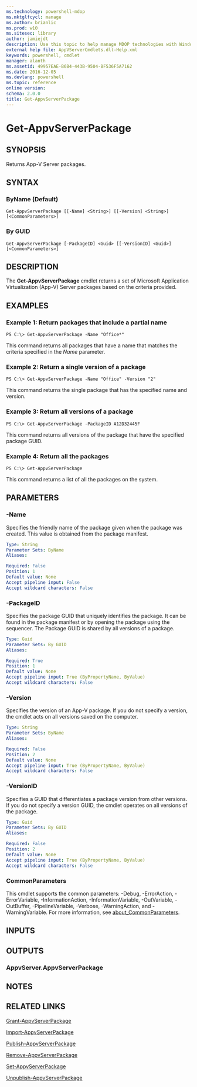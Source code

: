 ```yaml
---
ms.technology: powershell-mdop
ms.mktglfcycl: manage
ms.author: brianlic
ms.prod: w10
ms.sitesec: library
author: jamiejdt
description: Use this topic to help manage MDOP technologies with Windows PowerShell.
external help file: AppVServerCmdlets.dll-Help.xml
keywords: powershell, cmdlet
manager: alanth 
ms.assetid: 49957EAE-B6B4-443B-9504-BF536F5A7162
ms.date: 2016-12-05
ms.devlang: powershell
ms.topic: reference
online version: 
schema: 2.0.0
title: Get-AppvServerPackage
---
```


# Get-AppvServerPackage

## SYNOPSIS
Returns App-V Server packages.

## SYNTAX

### ByName (Default)
```
Get-AppvServerPackage [[-Name] <String>] [[-Version] <String>] [<CommonParameters>]
```

### By GUID
```
Get-AppvServerPackage [-PackageID] <Guid> [[-VersionID] <Guid>] [<CommonParameters>]
```

## DESCRIPTION
The **Get-AppvServerPackage** cmdlet returns a set of Microsoft Application Virtualization (App-V) Server packages based on the criteria provided.

## EXAMPLES

### Example 1: Return packages that include a partial name
```
PS C:\> Get-AppvServerPackage -Name "Office*"
```

This command returns all packages that have a name that matches the criteria specified in the *Name* parameter.

### Example 2: Return a single version of a package
```
PS C:\> Get-AppvServerPackage -Name "Office" -Version "2"
```

This command returns the single package that has the specified name and version.

### Example 3: Return all versions of a package
```
PS C:\> Get-AppvServerPackage -PackageID A12D32445F
```

This command returns all versions of the package that have the specified package GUID.

### Example 4: Return all the packages
```
PS C:\> Get-AppvServerPackage
```

This command returns a list of all the packages on the system.

## PARAMETERS

### -Name
Specifies the friendly name of the package given when the package was created.
This value is obtained from the package manifest.

```yaml
Type: String
Parameter Sets: ByName
Aliases: 

Required: False
Position: 1
Default value: None
Accept pipeline input: False
Accept wildcard characters: False
```

### -PackageID
Specifies the package GUID that uniquely identifies the package.
It can be found in the package manifest or by opening the package using the sequencer.
The Package GUID is shared by all versions of a package.

```yaml
Type: Guid
Parameter Sets: By GUID
Aliases: 

Required: True
Position: 1
Default value: None
Accept pipeline input: True (ByPropertyName, ByValue)
Accept wildcard characters: False
```

### -Version
Specifies the version of an App-V package.
If you do not specify a version, the cmdlet acts on all versions saved on the computer.

```yaml
Type: String
Parameter Sets: ByName
Aliases: 

Required: False
Position: 2
Default value: None
Accept pipeline input: True (ByPropertyName, ByValue)
Accept wildcard characters: False
```

### -VersionID
Specifies a GUID that differentiates a package version from other versions.
If you do not specify a version GUID, the cmdlet operates on all versions of the package.

```yaml
Type: Guid
Parameter Sets: By GUID
Aliases: 

Required: False
Position: 2
Default value: None
Accept pipeline input: True (ByPropertyName, ByValue)
Accept wildcard characters: False
```

### CommonParameters
This cmdlet supports the common parameters: -Debug, -ErrorAction, -ErrorVariable, -InformationAction, -InformationVariable, -OutVariable, -OutBuffer, -PipelineVariable, -Verbose, -WarningAction, and -WarningVariable. For more information, see [about_CommonParameters](http://go.microsoft.com/fwlink/?LinkID=113216).

## INPUTS

## OUTPUTS

### AppvServer.AppvServerPackage

## NOTES

## RELATED LINKS

[Grant-AppvServerPackage](./Grant-AppvServerPackage.md)

[Import-AppvServerPackage](./Import-AppvServerPackage.md)

[Publish-AppvServerPackage](./Publish-AppvServerPackage.md)

[Remove-AppvServerPackage](./Remove-AppvServerPackage.md)

[Set-AppvServerPackage](./Set-AppvServerPackage.md)

[Unpublish-AppvServerPackage](./Unpublish-AppvServerPackage.md)


